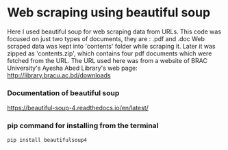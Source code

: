 # Web scraping using beautiful soup

Here I used beautiful soup for web scraping data from URLs. This code was focused on just two types of documents, they are : .pdf and .doc
Web scraped data was kept into 'contents' folder while scraping it. Later it was zipped as 'contents.zip', which contains four pdf documents which were fetched from the URL. The URL used here was from a website of BRAC University's Ayesha Abed Library's web page: http://library.bracu.ac.bd/downloads

### Documentation of beautiful soup

https://beautiful-soup-4.readthedocs.io/en/latest/

### pip command for installing from the terminal

`pip install beautifulsoup4`

